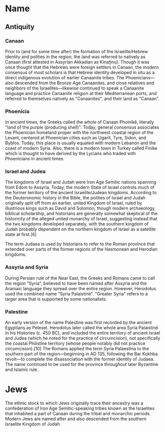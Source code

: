 # Name
## Antiquity
### Canaan
Prior to (and for some time after) the formation of the Israelite/Hebrew identity and polities in the region, the land was referred to natively as Canaan (first attested in Assyrian Akkadian as Kinaḫnu). Though it was once thought that the Hebrews were foreign settlers in Canaan, the modern consensus of most scholars is that Hebrew identity developed in situ as a direct indigenous evolution of earlier Canaanite tribes. The Phoenicians—also descended from the Bronze Age Canaanites, and close relatives and neighbors of the Israelites—likewise continued to speak a Canaanite language and practice Canaanite religion at their Mediterranean ports, and referred to themselves natively as "Canaanites", and their land as "Canaan".

### Phoenicia
In ancient times, the Greeks called the whole of Canaan Phoiníkē, literally "land of the purple (producing shell)". Today, general consensus associates the Phoenician homeland proper with the northwest coastal region of the Levant, centered at Phoenician cities such as Ugarit, Tyre, Sidon, and Byblos. Today, this place is usually equated with modern Lebanon and the coast of modern Syria. Also, there is a modern town in Turkey called Finike which is thought to have derived by the Lycians who traded with Phoenicians in ancient times.

### Israel and Judea
The kingdoms of Israel and Judah were Iron Age Semitic nations spanning from Edom to Assyria. Today, the modern State of Israel controls much of the former territory of the ancient Israelite/Judean kingdoms. According to the Deuteronomic history in the Bible, the polities of Israel and Judah originally split off from an earlier, united Kingdom of Israel, ruled by illustrious kings such as David and Solomon; though modern archaeology, biblical scholarship, and historians are generally somewhat skeptical of the historicity of the alleged united monarchy of Israel, suggesting instead that the two kingdoms developed separately, with the southern kingdom of Judah probably dependent on the northern kingdom of Israel as a satellite state at first.[6]

The term Judaea is used by historians to refer to the Roman province that extended over parts of the former regions of the Hasmonean and Herodian kingdoms.

### Assyria and Syria
During Persian rule of the Near East, the Greeks and Romans came to call the region "Syria", believed to have been named after Assyria and the Aramaic language they spread over the entire region. However, Herodotus used the combined name "Syria Palaistinē". "Greater Syria" refers to a larger area that is supported by some nationalists.

### Palestine
An early version of the name Palestine was first recorded by the ancient Egyptians as Peleset. Herodotus later called the whole area Syria Palaistinē in his Histories (c. 450 BC), and included the entire territory of ancient Israel and Judea (which he noted for the practice of circumcision), not specifically the coastal Philistine territory (whose people notably did not practice circumcision).[10] The Romans applied the term Syria Palaestina to the southern part of the region—beginning in AD 135, following the Bar Kokhba revolt—to complete the disassociation with the former identity of Judaea. The name continued to be used for the province throughout later Byzantine and Islamic rule.

# Jews
The ethnic stock to which Jews originally trace their ancestry was a confederation of Iron Age Semitic-speaking tribes known as the Israelites that inhabited a part of Canaan during the tribal and monarchic periods. Modern Jews are named after and also descended from the southern Israelite Kingdom of Judah